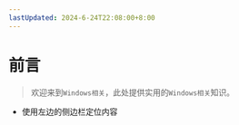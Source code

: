 ```yaml
---
lastUpdated: 2024-6-24T22:08:00+8:00
---
```


# 前言

> 欢迎来到```Windows相关```，此处提供实用的```Windows相关```知识。

- 使用左边的侧边栏定位内容